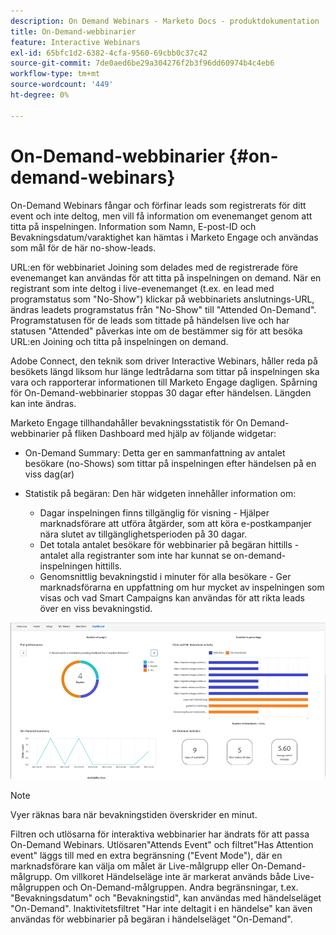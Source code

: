 ```yaml
---
description: On Demand Webinars - Marketo Docs - produktdokumentation
title: On-Demand-webbinarier
feature: Interactive Webinars
exl-id: 65bfc1d2-6382-4cfa-9560-69cbb0c37c42
source-git-commit: 7de0aed6be29a304276f2b3f96dd60974b4c4eb6
workflow-type: tm+mt
source-wordcount: '449'
ht-degree: 0%

---
```


# On-Demand-webbinarier {#on-demand-webinars}

On-Demand Webinars fångar och förfinar leads som registrerats för ditt event och inte deltog, men vill få information om evenemanget genom att titta på inspelningen. Information som Namn, E-post-ID och Bevakningsdatum/varaktighet kan hämtas i Marketo Engage och användas som mål för de här no-show-leads.

URL:en för webbinariet Joining som delades med de registrerade före evenemanget kan användas för att titta på inspelningen on demand. När en registrant som inte deltog i live-evenemanget (t.ex. en lead med programstatus som &quot;No-Show&quot;) klickar på webbinariets anslutnings-URL, ändras leadets programstatus från &quot;No-Show&quot; till &quot;Attended On-Demand&quot;. Programstatusen för de leads som tittade på händelsen live och har statusen &quot;Attended&quot; påverkas inte om de bestämmer sig för att besöka URL:en Joining och titta på inspelningen on demand.

Adobe Connect, den teknik som driver Interactive Webinars, håller reda på besökets längd liksom hur länge ledtrådarna som tittar på inspelningen ska vara och rapporterar informationen till Marketo Engage dagligen. Spårning för On-Demand-webbinarier stoppas 30 dagar efter händelsen. Längden kan inte ändras.

Marketo Engage tillhandahåller bevakningsstatistik för On Demand-webbinarier på fliken Dashboard med hjälp av följande widgetar:

* On-Demand Summary: Detta ger en sammanfattning av antalet besökare (no-Shows) som tittar på inspelningen efter händelsen på en viss dag(ar)

* Statistik på begäran: Den här widgeten innehåller information om:
   * Dagar inspelningen finns tillgänglig för visning - Hjälper marknadsförare att utföra åtgärder, som att köra e-postkampanjer nära slutet av tillgänglighetsperioden på 30 dagar.
   * Det totala antalet besökare för webbinarier på begäran hittills - antalet alla registranter som inte har kunnat se on-demand-inspelningen hittills.
   * Genomsnittlig bevakningstid i minuter för alla besökare - Ger marknadsförarna en uppfattning om hur mycket av inspelningen som visas och vad Smart Campaigns kan användas för att rikta leads över en viss bevakningstid.

![](assets/on-demand-webinars-1.png)

>[!NOTE]
>
>Vyer räknas bara när bevakningstiden överskrider en minut.

Filtren och utlösarna för interaktiva webbinarier har ändrats för att passa On-Demand Webinars. Utlösaren&quot;Attends Event&quot; och filtret&quot;Has Attention event&quot; läggs till med en extra begränsning (&quot;Event Mode&quot;), där en marknadsförare kan välja om målet är Live-målgrupp eller On-Demand-målgrupp. Om villkoret Händelseläge inte är markerat används både Live-målgruppen och On-Demand-målgruppen. Andra begränsningar, t.ex. &quot;Bevakningsdatum&quot; och &quot;Bevakningstid&quot;, kan användas med händelseläget &quot;On-Demand&quot;. Inaktivitetsfiltret &quot;Har inte deltagit i en händelse&quot; kan även användas för webbinarier på begäran i händelseläget &quot;On-Demand&quot;.
